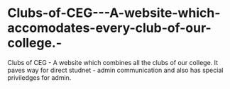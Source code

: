 # Clubs-of-CEG---A-website-which-accomodates-every-club-of-our-college.-
Clubs of CEG - A website which combines all the clubs of our college. It paves way for direct studnet - admin communication and also has special priviledges for admin.
